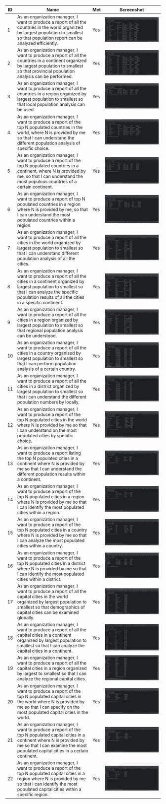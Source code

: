 | ID | Name | Met | Screenshot |
|----|---------------------|-----|------------|
| 1  | As an organization manager, I want to produce a report of all the countries in the world organized by largest population to smallest so that population report can be analyzed efficiently. | Yes | <img src="images/issue01.PNG"> |
| 2  | As an organization manager, I want to produce a report of all the countries in a continent organized by largest population to smallest so that provincial population analysis can be performed. | Yes | <img src="images/issue02.PNG"> |
| 3  | As an organization manager, I want to produce a report of all the countries in a region organized by largest population to smallest so that local population analysis can be used. | Yes | <img src="images/issue03.PNG"> |
| 4  | As an organization manager, I want to produce a report of the top N populated countries in the world, where N is provided by me so that I can understand the different population analysis of specific choice. | Yes | <img src="images/issue04.PNG"> |
| 5  | As an organization manager, I want to produce a report of the top N populated countries in a continent, where N is provided by me, so that I can understand the most populous countries of a certain continent. | Yes | <img src="images/issue05.PNG"> |
| 6  | As an organization manager, I want to produce a report of top N populated countries in a region where N is provided by me, so that I can understand the most populated countries within a region. | Yes | <img src="images/issue06.PNG"> |
| 7  | As an organization manager, I want to produce a report of all the cities in the world organized by largest population to smallest so that I can understand different population analysis of all the cities. | Yes | <img src="images/issue07.PNG"> |
| 8  | As an organization manager, I want to produce a report of all the cities in a continent organized by largest population to smallest so that I can analyze the specific population results of all the cities in a specific continent. | Yes | <img src="images/issue08.PNG"> |
| 9  | As an organization manager, I want to produce a report of all the cities in a region organized by largest population to smallest so that regional population analysis can be understood. | Yes | <img src="images/issue09.PNG"> |
| 10  | As an organization manager, I want to produce a report of all the cities in a country organized by largest population to smallest so that I can perform population analysis of a certain country. | Yes | <img src="images/issue10.PNG"> |
| 11  | As an organization manager, I want to produce a report of all the cities in a district organized by largest population to smallest so that i can understand the different population numbers by locally. | Yes | <img src="images/issue11.PNG"> |
| 12  | As an organization manager, I want to produce a report of the top N populated cities in the world where N is provided by me so that I can understand on the most populated cities by specific choice. | Yes | <img src="images/issue12.PNG"> |
| 13  | As an organization manager, I want to produce a report listing the top N populated cities in a continent where N is provided by me so that I can understand the different population results within a continent. | Yes | <img src="images/issue13.PNG"> |
| 14  | As an organization manager, I want to produce a report of the top N populated cities in a region where N is provided by me so that I can identify the most populated cities within a region. | Yes | <img src="images/issue14.PNG"> |
| 15  | As an organization manager, I want to produce a report of the top N populated cities in a country where N is provided by me so that I can analyze the most populated cities within a country. | Yes | <img src="images/issue15.PNG"> |
| 16  | As an organization manager, I want to produce a report of the top N populated cities in a district where N is provided by me so that I can identify the most populated cities within a district. | Yes | <img src="images/issue16.PNG"> |
| 17  | As an organization manager, I want to produce a report of all the capital cities in the world organized by largest population to smallest so that demographics of capital cities can be examined globally. | Yes | <img src="images/issue17.PNG"> |
| 18  | As an organization manager, I want to produce a report of all the capital cities in a continent organized by largest population to smallest so that I can analyze the capital cities in a continent. | Yes | <img src="images/issue18.PNG"> |
| 19  | As an organization manager, I want to produce a report of all the capital cities in a region organized by largest to smallest so that I can analyze the regional capital cities. | Yes | <img src="images/issue19.PNG"> |
| 20  | As an organization manager, I want to produce a report of the top N populated capital cities in the world where N is provided by me so that I can specify on the most populated capital cities in the world. | Yes | <img src="images/issue20.PNG"> |
| 21  | As an organization manager, I want to produce a report of the top N populated capital cities in a continent where N is provided by me so that I can examine the most populated capital cities in a certain continent. | Yes | <img src="images/issue21.PNG"> |
| 22  | As an organization manager, I want to produce a report of the top N populated capital cities in a region where N is provided by me so that I can identify the most populated capital cities within a specific region. | Yes | <img src="images/issue22.PNG"> |

